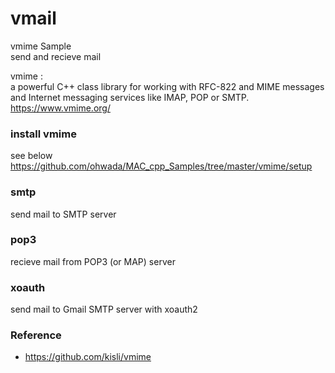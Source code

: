 vmail
===============

vmime Sample <br/>
send and recieve mail <br/>

vmime : <br/>
a powerful C++ class library for working with RFC-822 and MIME messages and Internet messaging services like IMAP, POP or SMTP. <br/>
https://www.vmime.org/ <br/>


### install vmime
see below <br/>
https://github.com/ohwada/MAC_cpp_Samples/tree/master/vmime/setup <br/>

### smtp
send mail to SMTP server <br/>

### pop3 
recieve mail from POP3 (or MAP) server <br/>

### xoauth
send mail to Gmail SMTP server with xoauth2 <br/>

### Reference <br/>
- https://github.com/kisli/vmime

